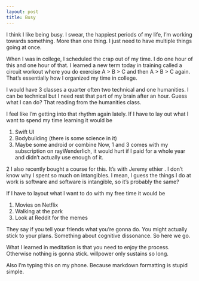 ```yaml
---
layout: post
title: Busy
---
```


I think I like being busy. 
I swear, the happiest periods of my life, I’m working towards something. More than one thing. I just need to have multiple things going at once. 

When I was in college, I scheduled the crap out of my time. I do one hour of this and one hour of that. I learned a new term today in training called a circuit workout where you do exercise A > B > C and then A > B > C again. That’s essentially how I organized my time in college. 

I would have 3 classes a quarter often two technical and one humanities. I can be technical but I need rest that part of my brain after an hour. Guess what I can do? That reading from the humanities class.

I feel like I’m getting into that rhythm again lately. If I have to lay out what I want to spend my time learning it would be 
1. Swift UI
2. Bodybuilding (there is some science in it)
3. Maybe some android or combine 
Now, 1 and 3 comes with my subscription on rayWenderlich, it would hurt if I paid for a whole year and didn’t actually use enough of it. 

2 I also recently bought a course for this. It’s with Jeremy ethier . I don’t know why I spent so much on intangibles. I mean, I guess the things I do at work is software and software is intangible, so it’s probably the same?

If I have to layout what I want to do with my free time it would be 
1. Movies on Netflix 
2. Walking at the park 
3. Look at Reddit for the memes 

They say if you tell your friends what you’re gonna do. You might actually stick to your plans. Something about cognitive dissonance. So here we go. 

What I learned in meditation is that you need to enjoy the process. Otherwise nothing is gonna stick. willpower only sustains so long. 

Also I’m typing this on my phone. Because markdown formatting is stupid simple. 

